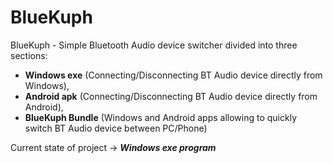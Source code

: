 # BlueKuph
BlueKuph - Simple Bluetooth Audio device switcher divided into three sections:
- **Windows exe** (Connecting/Disconnecting BT Audio device directly from Windows),
- **Android apk** (Connecting/Disconnecting BT Audio device directly from Android),
- **BlueKuph Bundle** (Windows and Android apps allowing to quickly switch BT Audio device between PC/Phone)

Current state of project -> ***Windows exe program***
